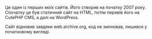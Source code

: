 Це один із перших моїх сайтів. Його створив на початку 2007 року.
Спочатку це був статичний сайт на HTML, потім перевів його на CutePHP CMS, а далі на WordPress.

Сайт відновив завдяки web.archive.org, код не змінював, лишився у початковому вигляді.
